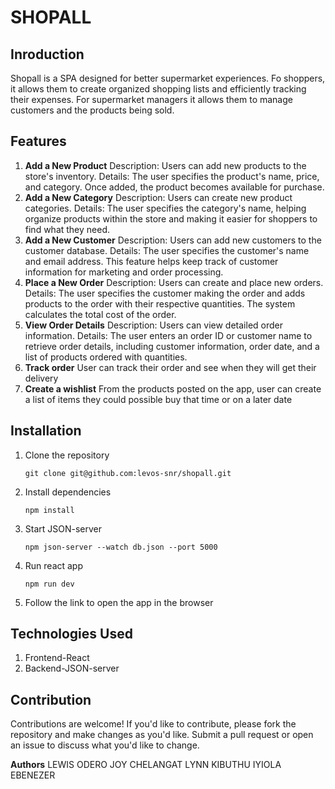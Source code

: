# SHOPALL

## Inroduction
Shopall is a SPA designed for better supermarket experiences. Fo shoppers, it allows them to create organized shopping lists and efficiently tracking their expenses. For supermarket managers it allows them to manage customers and the products being sold. 

## Features
1. **Add a New Product**
Description: Users can add new products to the store's inventory.
Details: The user specifies the product's name, price, and category. Once added, the product becomes available for purchase.
2. **Add a New Category**
Description: Users can create new product categories.
Details: The user specifies the category's name, helping organize products within the store and making it easier for shoppers to find what they need.
3. **Add a New Customer**
Description: Users can add new customers to the customer database.
Details: The user specifies the customer's name and email address. This feature helps keep track of customer information for marketing and order processing.
4. **Place a New Order**
Description: Users can create and place new orders.
Details: The user specifies the customer making the order and adds products to the order with their respective quantities. The system calculates the total cost of the order.
5. **View Order Details**
Description: Users can view detailed order information.
Details: The user enters an order ID or customer name to retrieve order details, including customer information, order date, and a list of products ordered with quantities.
6. **Track order**
User can track their order and see when they will get their delivery
7. **Create a wishlist**
From the products posted on the app, user can create a list of items they could possible buy that time or on a later date

## Installation
1. Clone the repository
   ```
   git clone git@github.com:levos-snr/shopall.git

2. Install dependencies
   ```
   npm install
3. Start JSON-server
   ```
   npm json-server --watch db.json --port 5000
4. Run react app
   ```
   npm run dev
5. Follow the link to open the app in the browser



## Technologies Used
1. Frontend-React
2. Backend-JSON-server

## Contribution
Contributions are welcome! If you'd like to contribute, please fork the repository and make changes as you'd like. Submit a pull request or open an issue to discuss what you'd like to change.

__Authors__
LEWIS ODERO
JOY CHELANGAT
LYNN KIBUTHU
IYIOLA EBENEZER
